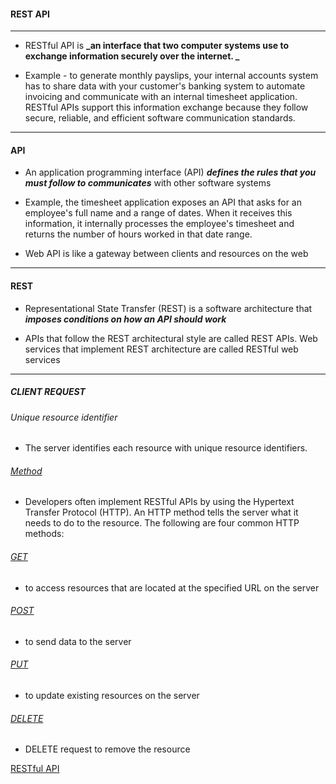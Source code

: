 #### REST API

<hr>

- RESTful API is **_an interface that two computer systems use to exchange information securely over the internet. _**
  
- Example - to generate monthly payslips, your internal accounts system has to share data with your customer's banking system to automate invoicing and communicate with an internal timesheet application. RESTful APIs support this information exchange because they follow secure, reliable, and efficient software communication standards.
  
<hr>

#### API

- An application programming interface (API) **_defines the rules that you must follow to communicates_** with other software systems
  
- Example, the timesheet application exposes an API that asks for an employee's full name and a range of dates. When it receives this information, it internally processes the employee's timesheet and returns the number of hours worked in that date range.

- Web API is like a gateway between clients and resources on the web

<hr>

#### REST

- Representational State Transfer (REST) is a software architecture that **_imposes conditions on how an API should work_**

- APIs that follow the REST architectural style are called REST APIs. Web services that implement REST architecture are called RESTful web services

<hr>

##### CLIENT REQUEST

###### Unique resource identifier

- The server identifies each resource with unique resource identifiers.

###### <u> Method </u>

- Developers often implement RESTful APIs by using the Hypertext Transfer Protocol (HTTP). An HTTP method tells the server what it needs to do to the resource. The following are four common HTTP methods:

###### <u> GET </u>

- to access resources that are located at the specified URL on the server

###### <u> POST </u>

- to send data to the server

###### <u> PUT </u>

- to update existing resources on the server

###### <u> DELETE </u>

- DELETE request to remove the resource

<!-- [<span style="color:black">RESTful API</span>](https://aws.amazon.com/what-is/restful-api/) -->

[RESTful API](https://aws.amazon.com/what-is/restful-api/)


